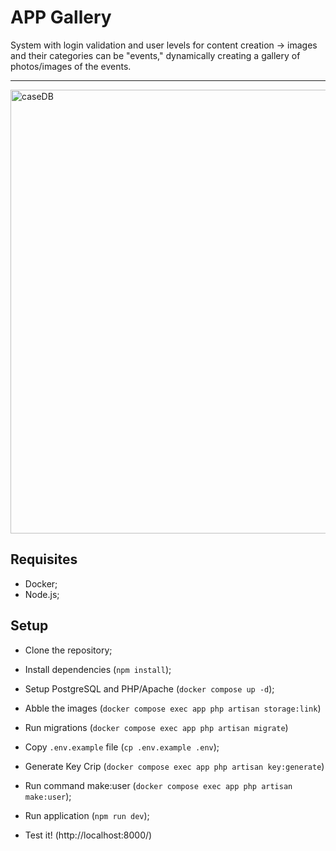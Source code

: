 # APP Gallery

System with login validation and user levels for content creation -> images and their categories can be "events," dynamically creating a gallery of photos/images of the events.

----------------------------------------------------------------------------------
<img width="710" alt="caseDB" src="https://github.com/RogerGL/app-galery/assets/86247840/c7b2acd0-02eb-4785-8d1b-6d237e876410">

## Requisites

- Docker;
- Node.js;

## Setup

- Clone the repository;
- Install dependencies (`npm install`);
- Setup PostgreSQL and PHP/Apache (`docker compose up -d`);
- Abble the images (`docker compose exec app php artisan storage:link`)
- Run migrations (`docker compose exec app php artisan migrate`)
- Copy `.env.example` file (`cp .env.example .env`);
- Generate Key Crip (`docker compose exec app php artisan key:generate`)
- Run command make:user (`docker compose exec app php artisan make:user`);
- Run application (`npm run dev`);

- Test it!  (http://localhost:8000/)
